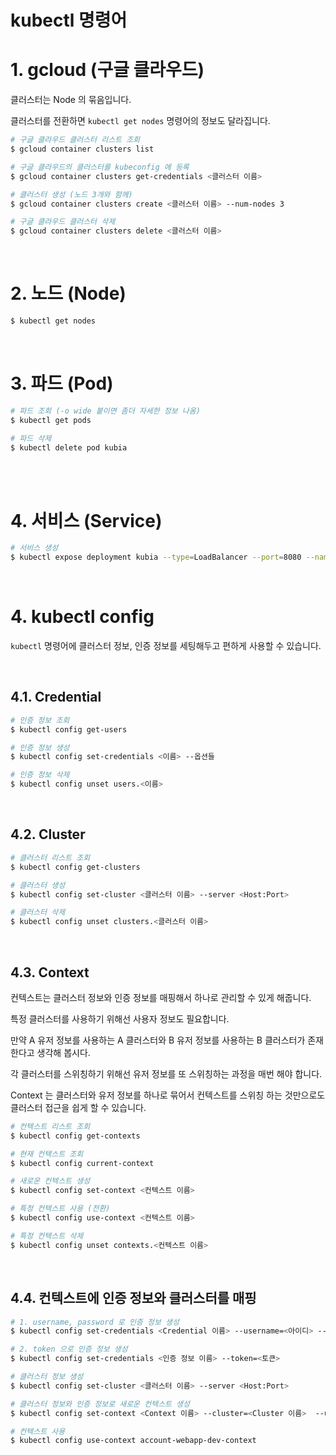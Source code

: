# kubectl 명령어

# 1. gcloud (구글 클라우드)

클러스터는 Node 의 묶음입니다.

클러스터를 전환하면 `kubectl get nodes` 명령어의 정보도 달라집니다.

```sh
# 구글 클라우드 클러스터 리스트 조회
$ gcloud container clusters list

# 구글 클라우드의 클러스터를 kubeconfig 에 등록
$ gcloud container clusters get-credentials <클러스터 이름>

# 클러스터 생성 (노드 3개와 함께)
$ gcloud container clusters create <클러스터 이름> --num-nodes 3

# 구글 클라우드 클러스터 삭제
$ gcloud container clusters delete <클러스터 이름>
```

<br>

# 2. 노드 (Node)

```sh
$ kubectl get nodes
```

<br>

# 3. 파드 (Pod)

```sh
# 파드 조회 (-o wide 붙이면 좀더 자세한 정보 나옴)
$ kubectl get pods

# 파드 삭제
$ kubectl delete pod kubia
```

<br>

<br>

# 4. 서비스 (Service)

```sh
# 서비스 생성
$ kubectl expose deployment kubia --type=LoadBalancer --port=8080 --name=kubia-http
```

<br>

# 4. kubectl config

`kubectl` 명령어에 클러스터 정보, 인증 정보를 세팅해두고 편하게 사용할 수 있습니다.

<br>

## 4.1. Credential

```sh
# 인증 정보 조회
$ kubectl config get-users

# 인증 정보 생성
$ kubectl config set-credentials <이름> --옵션들

# 인증 정보 삭제
$ kubectl config unset users.<이름>
```

<br>

## 4.2. Cluster

```sh
# 클러스터 리스트 조회
$ kubectl config get-clusters

# 클러스터 생성
$ kubectl config set-cluster <클러스터 이름> --server <Host:Port>

# 클러스터 삭제
$ kubectl config unset clusters.<클러스터 이름>
```

<br>

## 4.3. Context

컨텍스트는 클러스터 정보와 인증 정보를 매핑해서 하나로 관리할 수 있게 해줍니다.

특정 클러스터를 사용하기 위해선 사용자 정보도 필요합니다.

만약 A 유저 정보를 사용하는 A 클러스터와 B 유저 정보를 사용하는 B 클러스터가 존재한다고 생각해 봅시다.

각 클러스터를 스위칭하기 위해선 유저 정보를 또 스위칭하는 과정을 매번 해야 합니다.

Context 는 클러스터와 유저 정보를 하나로 묶어서 컨텍스트를 스위칭 하는 것만으로도 클러스터 접근을 쉽게 할 수 있습니다.

```sh
# 컨텍스트 리스트 조회
$ kubectl config get-contexts

# 현재 컨텍스트 조회
$ kubectl config current-context

# 새로운 컨텍스트 생성
$ kubectl config set-context <컨텍스트 이름>

# 특정 컨텍스트 사용 (전환)
$ kubectl config use-context <컨텍스트 이름>

# 특정 컨텍스트 삭제
$ kubectl config unset contexts.<컨텍스트 이름>
```

<br>

## 4.4. 컨텍스트에 인증 정보와 클러스터를 매핑

```sh
# 1. username, password 로 인증 정보 생성
$ kubectl config set-credentials <Credential 이름> --username=<아이디> --password=<비밀번호>

# 2. token 으로 인증 정보 생성
$ kubectl config set-credentials <인증 정보 이름> --token=<토큰>

# 클러스터 정보 생성
$ kubectl config set-cluster <클러스터 이름> --server <Host:Port>

# 클러스터 정보와 인증 정보로 새로운 컨텍스트 생성
$ kubectl config set-context <Context 이름> --cluster=<Cluster 이름>  --user=<Credential 이름>

# 컨텍스트 사용
$ kubectl config use-context account-webapp-dev-context
```
